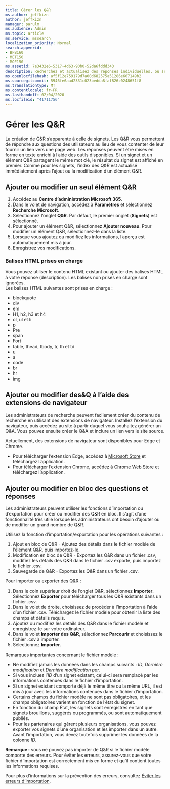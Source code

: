 ```yaml
---
title: Gérer les Q&R
ms.author: jeffkizn
author: jeffkizn
manager: parulm
ms.audience: Admin
ms.topic: article
ms.service: mssearch
localization_priority: Normal
search.appverid:
- BFB160
- MET150
- MOE150
ms.assetid: 7e3432e6-5317-4d63-90b0-52da6fddd343
description: Recherchez et actualisez des réponses individuelles, ou servez-vous des outils de Recherche Microsoft disponibles pour les modifier tous à la fois
ms.openlocfilehash: af5f12e759179d7a00d682575a51286e607149b2
ms.sourcegitcommit: 5946fe6aad2331c023bedda8faf826c0248651f8
ms.translationtype: MT
ms.contentlocale: fr-FR
ms.lasthandoff: 02/04/2020
ms.locfileid: "41711756"
---
```

# <a name="manage-qas"></a>Gérer les Q&R

La création de Q&R s’apparente à celle de signets. Les Q&R vous permettent de répondre aux questions des utilisateurs au lieu de vous contenter de leur fournir un lien vers une page web. Les réponses peuvent être mises en forme en texte enrichi à l’aide des outils disponibles. Si un signet et un élément Q&R partagent le même mot clé, le résultat du signet est affiché en premier. Comme pour les signets, l’index des Q&R est actualisé immédiatement après l’ajout ou la modification d’un élément Q&R.

## <a name="add-or-edit-a-single-qa"></a>Ajouter ou modifier un seul élément Q&R

1. Accédez au **Centre d’administration Microsoft 365**.
1. Dans le volet de navigation, accédez à **Paramètres** et sélectionnez **Recherche Microsoft**.
1. Sélectionnez l’onglet **Q&R**. Par défaut, le premier onglet (**Signets**) est sélectionné.
1. Pour ajouter un élément Q&R, sélectionnez **Ajouter nouveau**.
Pour modifier un élément Q&R, sélectionnez-le dans la liste.
1. Lorsque vous ajoutez ou modifiez les informations, l’aperçu est automatiquement mis à jour.
1. Enregistrez vos modifications.

### <a name="supported-html-tags"></a>Balises HTML prises en charge

Vous pouvez utiliser le contenu HTML existant ou ajouter des balises HTML à votre réponse (description). Les balises non prises en charge sont ignorées.  
Les balises HTML suivantes sont prises en charge :

- blockquote
- div
- em
- H1, h2, h3 et h4
- ol, ul et li
- p
- Pre
- span
- Fort
- table, thead, tbody, tr, th et td
- u
- a
- code
- br
- hr
- img

## <a name="add-or-edit-qas-using-browser-extensions"></a>Ajouter ou modifier des&Q à l’aide des extensions de navigateur

Les administrateurs de recherche peuvent facilement créer du contenu de recherche en utilisant des extensions de navigateur. Installez l’extension du navigateur, puis accédez au site à partir duquel vous souhaitez générer un Q&A. Vous pouvez ensuite créer le Q&A et inclure un lien vers le site source.

Actuellement, des extensions de navigateur sont disponibles pour Edge et Chrome.

- Pour télécharger l’extension Edge, accédez à [Microsoft Store](https://www.microsoft.com/p/microsoft-search-content-creator/9nrqdbcbwq55?activetab=pivot:overviewtab) et téléchargez l’application.
- Pour télécharger l’extension Chrome, accédez à [Chrome Web Store](https://chrome.google.com/webstore/detail/microsoft-search-content/nocnablpaoeecfmfnjoheefkogmleipm) et téléchargez l’application.

## <a name="bulk-add-or-edit-qas"></a>Ajouter ou modifier en bloc des questions et réponses

Les administrateurs peuvent utiliser les fonctions d’importation ou d’exportation pour créer ou modifier des Q&R en bloc. Il s’agit d’une fonctionnalité très utile lorsque les administrateurs ont besoin d’ajouter ou de modifier un grand nombre de Q&R.

Utilisez la fonction d’importation/exportation pour les opérations suivantes :

1. Ajout en bloc de Q&R - Ajoutez des détails dans le fichier modèle de l’élément Q&R, puis importez-le.
1. Modification en bloc de Q&R - Exportez les Q&R dans un fichier .csv, modifiez les détails des Q&R dans le fichier .csv exporté, puis importez le fichier .csv.
1. Sauvegarde de Q&R - Exportez les Q&R dans un fichier .csv.

Pour importer ou exporter des Q&R :

1. Dans le coin supérieur droit de l’onglet Q&R, sélectionnez **Importer**.
Sélectionnez **Exporter** pour télécharger tous les Q&R existants dans un fichier .csv.
1. Dans le volet de droite, choisissez de procéder à l’importation à l’aide d’un fichier .csv.
Téléchargez le fichier modèle pour obtenir la liste des champs et détails requis.
1. Ajoutez ou modifiez les détails des Q&R dans le fichier modèle et enregistrez-le sur votre ordinateur.
1. Dans le volet **Importer des Q&R**, sélectionnez **Parcourir** et choisissez le fichier .csv à importer.
1. Sélectionnez **Importer**.

Remarques importantes concernant le fichier modèle :

- Ne modifiez jamais les données dans les champs suivants : *ID*, *Dernière modification* et *Dernière modification par*.
- Si vous incluez l’*ID* d’un signet existant, celui-ci sera remplacé par les informations contenues dans le fichier d’importation.
- Si un signet existant comporte déjà le même titre ou la même URL, il est mis à jour avec les informations contenues dans le fichier d’importation.
- Certains champs du fichier modèle ne sont pas obligatoires, et les champs obligatoires varient en fonction de l’état du signet.
- En fonction du champ État, les signets sont enregistrés en tant que signets brouillons, suggérés ou programmés, ou sont automatiquement publiés.
- Pour les partenaires qui gèrent plusieurs organisations, vous pouvez exporter vos signets d’une organisation et les importer dans un autre. Avant l’importation, vous devez toutefois supprimer les données de la colonne *ID*.

**Remarque :** vous ne pouvez pas importer de Q&R si le fichier modèle comporte des erreurs. Pour éviter les erreurs, assurez-vous que votre fichier d’importation est correctement mis en forme et qu’il contient toutes les informations requises.

Pour plus d’informations sur la prévention des erreurs, consultez [Éviter les erreurs d’importation](manage-bookmarks.md#prevent-import-errors).
